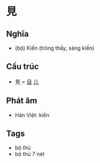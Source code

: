 # 見

## Nghĩa

* (bộ) Kiến (trông thấy, sáng kiến)

## Cấu trúc
* 見 = [目](目.md) [儿](儿.md)

## Phát âm

* Hán Việt: kiến

## Tags
* bộ thủ
* bộ thủ 7 nét

<script>window.HANZI_FIELD='見';</script>
